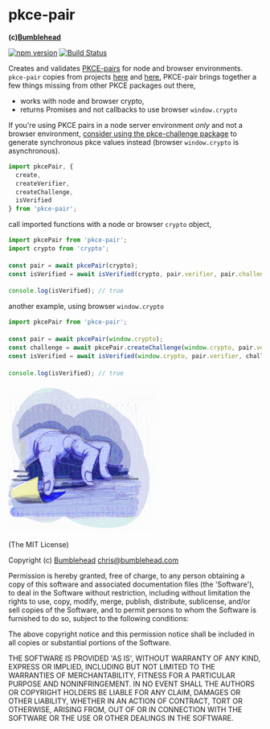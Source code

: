 pkce-pair
=========
**(c)[Bumblehead][0]**

[![npm version](https://badge.fury.io/js/pkce-pair.svg)](https://badge.fury.io/js/pkce-pair) [![Build Status](https://github.com/iambumblehead/pkce-pair/workflows/nodejs-ci/badge.svg)][2]

Creates and validates [PKCE-pairs][12] for node and browser environments. `pkce-pair` copies from projects [here][10] and [here.][11] PKCE-pair brings together a few things missing from other PKCE packages out there,
  * works with node and browser crypto,
  * returns Promises and not callbacks to use browser `window.crypto`

If you're using PKCE pairs in a node server environment _only_ and not a browser environment, [consider using the pkce-challenge package][11] to generate synchronous pkce values instead (browser `window.crypto` is asynchronous).

[10]: https://github.com/coolgk/utils/
[11]: https://github.com/crouchcd/pkce-challenge
[12]: https://datatracker.ietf.org/doc/html/rfc7636#section-4.1



```javascript
import pkcePair, {
  create,
  createVerifier,
  createChallenge,
  isVerified
} from 'pkce-pair';
```

call imported functions with a node or browser `crypto` object,
```javascript
import pkcePair from 'pkce-pair';
import crypto from 'crypto';

const pair = await pkcePair(crypto);
const isVerified = await isVerified(crypto, pair.verifier, pair.challenge);

console.log(isVerified); // true
```

another example, using browser `window.crypto`
```javascript
import pkcePair from 'pkce-pair';

const pair = await pkcePair(window.crypto);
const challenge = await pkcePair.createChallenge(window.crypto, pair.verifier);
const isVerified = await isVerified(window.crypto, pair.verifier, challenge);

console.log(isVerified); // true
```



![scrounge](https://github.com/iambumblehead/scroungejs/raw/master/img/hand.png)

(The MIT License)

Copyright (c) [Bumblehead][0] <chris@bumblehead.com>

Permission is hereby granted, free of charge, to any person obtaining a copy of this software and associated documentation files (the 'Software'), to deal in the Software without restriction, including without limitation the rights to use, copy, modify, merge, publish, distribute, sublicense, and/or sell copies of the Software, and to permit persons to whom the Software is furnished to do so, subject to the following conditions:

The above copyright notice and this permission notice shall be included in all copies or substantial portions of the Software.

THE SOFTWARE IS PROVIDED 'AS IS', WITHOUT WARRANTY OF ANY KIND, EXPRESS OR IMPLIED, INCLUDING BUT NOT LIMITED TO THE WARRANTIES OF MERCHANTABILITY, FITNESS FOR A PARTICULAR PURPOSE AND NONINFRINGEMENT. IN NO EVENT SHALL THE AUTHORS OR COPYRIGHT HOLDERS BE LIABLE FOR ANY CLAIM, DAMAGES OR OTHER LIABILITY, WHETHER IN AN ACTION OF CONTRACT, TORT OR OTHERWISE, ARISING FROM, OUT OF OR IN CONNECTION WITH THE SOFTWARE OR THE USE OR OTHER DEALINGS IN THE SOFTWARE.


[0]: http://www.bumblehead.com                            "bumblehead"
[2]: https://github.com/iambumblehead/pkce-pair "pkce-pair"
